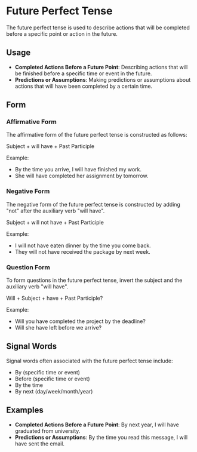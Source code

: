 # Future Perfect Tense

The future perfect tense is used to describe actions that will be completed before a specific point or action in the future.

## Usage

- **Completed Actions Before a Future Point**: Describing actions that will be finished before a specific time or event in the future.
- **Predictions or Assumptions**: Making predictions or assumptions about actions that will have been completed by a certain time.

## Form

### Affirmative Form

The affirmative form of the future perfect tense is constructed as follows:

Subject + will have + Past Participle

Example:

- By the time you arrive, I will have finished my work.
- She will have completed her assignment by tomorrow.

### Negative Form

The negative form of the future perfect tense is constructed by adding "not" after the auxiliary verb "will have".

Subject + will not have + Past Participle

Example:

- I will not have eaten dinner by the time you come back.
- They will not have received the package by next week.

### Question Form

To form questions in the future perfect tense, invert the subject and the auxiliary verb "will have".

Will + Subject + have + Past Participle?

Example:

- Will you have completed the project by the deadline?
- Will she have left before we arrive?

## Signal Words

Signal words often associated with the future perfect tense include:

- By (specific time or event)
- Before (specific time or event)
- By the time
- By next (day/week/month/year)

## Examples

- **Completed Actions Before a Future Point**: By next year, I will have graduated from university.
- **Predictions or Assumptions**: By the time you read this message, I will have sent the email.
